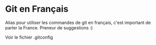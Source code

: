 # Git en Français

Alias pour utiliser les commandes de git en français, c'est important de parler la France.
Preneur de suggestions :)

Voir le fichier .gitconfig
